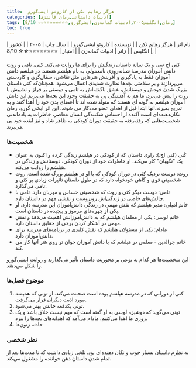 ```yaml
---
title:  هرگز رهایم نکن از کازوئو ایشی‌گورو
categories: [ادبیات داستانی,رمان فانتزی]
tags: [رمان,انگلیس۲۰۰۵,ادبیات گمانه‌زن,ایشی‌گورو,⭐⭐⭐⭐⭐⭐⭐⭐☆☆ 8/10]
toc: true
---
```


| نام اثر | هرگز رهایم نکن |
| نویسنده | کازوئو ایشی‌گورو |
| سال چاپ | ۲۰۰۵  |
| کشور | انگلیس  |
| ژانر | ادبیات گمانه‌زن   |
| امتیاز | ⭐⭐⭐⭐⭐⭐⭐⭐☆☆ 8/10‚  |


کتی اچ سی و یک ساله داستان زندگیش را برای ما روایت می‌کند. کتی، تامی و روت دانش آموزان مدرسهٔ شبانه‌روزی نامعمولی به نام هیلشم هستند. در هیلشم دانش آموزان فقط به یادگیری و آفرینش هنرهایی مثل نقاشی، سفال‌گری و کاردستی می‌پردازند و بر سلامتی بچه‌ها نظارت شدیدی اعمال می‌شود. همچنان‌که کتی داستان بزرگ شدن خودش و دوستانش، عشق ناگفته‌اش به تامی و دوستی پر فراز و نشیبش با روت را پیش می‌برد، ما هم به آهستگی پی به حقیقت وجود این بچه‌ها می‌بریم.این دانش آموزان هیلشم به گونه ای هستند که متولد شده اند تا اعضای بدن خود را اهدا کنند و به تدریج بمیرند.انها ابتدا قبل از اهدای عضو مددکار می شوند. این اثر ایشی گورو، رمان تکان‌دهنده‌ای است آکنده از احساس شکنندگی انسان معاصر، خاطرات به یادماندنی شخصیت‌هایی که رفته‌رفته به حقیقت دوران کودکی به ظاهر شاد و نیز آینده خود پی می‌برند. 

### شخصیت‌ها
- کَتی (کتی اچ.): راوی داستان که از کودکی در هیلشم زندگی کرده و اکنون به عنوان یک "نگهبان" کار می‌کند. او خاطرات خود از دوران کودکی، دوستانش و زندگی در هیلشم را روایت می‌کند.
- روث: دوست نزدیک کثی در دوران کودکی که با او در هیلشم بزرگ شده است. روث شخصیتی قوی و گاهی خودخواه دارد که در طول داستان تأثیرات زیادی بر کثی و تامی می‌گذارد.
- تامی: دوست دیگر کثی و روث که شخصیتی حساس و مهربان دارد. تامی با چالش‌های خاصی در زندگی‌اش روبروست و نقشی مهم در داستان دارد.
- خانم امیلی: مدیر هیلشم که نقش مهمی در زندگی دانش‌آموزان این مدرسه دارد. او یکی از چهره‌های مرموز و پیچیده در داستان است.
- خانم لوسی: یکی از معلمان هیلشم که به دانش‌آموزانش اهمیت می‌دهد و نقش مهمی در آشکار کردن برخی از حقایق داستان دارد.
- مادام: یکی از مسئولان هیلشم که نقش کلیدی در برنامه‌های مدرسه برای دانش‌آموزان دارد.
- خانم جرالدین - معلمی در هیلشم که با دانش آموزان جوان تر روی هنر آنها کار می کند.

این شخصیت‌ها هر کدام به نوعی بر محوریت داستان تأثیر می‌گذارند و روایت ایشی‌گورو را شکل می‌دهند.

### موضوع فصل‌ها
1. کتی از دورانی که در مدرسه هیلشم بوده است صحبت می‌کند. از تونی که همیشه مورد اذیت دیگران قرار می‌گرفت.
2. تونی یکدفعه حالش بهتر می‌شود.
3. تونی می‌گوید که دوشیزه لوسی به او گفته است که مهم نیست خلاق باشد و یک روزی ما اهدا می‌کنیم. مادام می‌آمد که اهدایه‌های بچه‌ها را ببرد. 
4. حادثه ژتون‌ها


### نظر شخصی
به نظرم داستان بسیار خوب و تکان دهنده‌ای بود. تلخی زیادی داشت که تا مدت‌ها بعد از تمام شدن داستان ذهن خواننده را مشغول می‌کند.